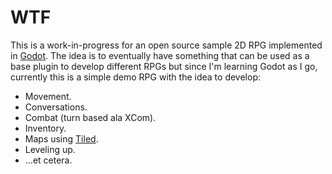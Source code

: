 # WTF

This is a work-in-progress for an open source sample 2D RPG implemented in [Godot](https://godotengine.org). The idea is 
to eventually have something that can be used as a base plugin to develop different RPGs but since I'm learning Godot as I go, 
currently this is a simple demo RPG with the idea to develop:

- Movement.
- Conversations.
- Combat (turn based ala XCom).
- Inventory.
- Maps using [Tiled](https://thorbjorn.itch.io/tiled).
- Leveling up.
- ...et cetera.
